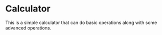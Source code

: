 # Calculator

This is a simple calculator that can do basic operations along with some advanced operations.
